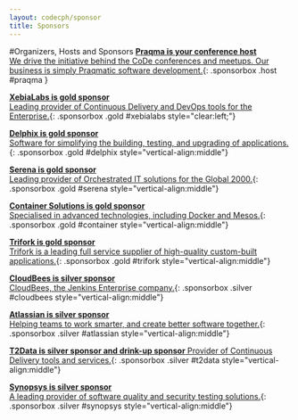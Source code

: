 ```yaml
---
layout: codecph/sponsor
title: Sponsors
---
```

#Organizers, Hosts and Sponsors
[__Praqma is your conference host__<br/>We drive the initiative behind the CoDe conferences and meetups. Our business is simply Praqmatic  software development.](/cph15/sponsors/praqma.html){: .sponsorbox  .host #praqma }


[__XebiaLabs is gold sponsor__<br/>Leading provider of Continuous Delivery and DevOps tools for the Enterprise.](/cph15/sponsors/xebialabs.html){: .sponsorbox .gold #xebialabs style="clear:left;"}

[__Delphix is gold sponsor__<br/>Software for simplifying the building, testing, and upgrading of applications.](/cph15/sponsors/delphix.html){: .sponsorbox .gold #delphix style="vertical-align:middle"}

[__Serena is gold sponsor__ <br/> Leading provider of Orchestrated IT solutions for the Global 2000.](/cph15/sponsors/serena.html){: .sponsorbox .gold #serena style="vertical-align:middle"}

[__Container Solutions is gold sponsor__<br/>Specialised in advanced technologies, including Docker and Mesos.](/cph15/sponsors/container-solutions.html){: .sponsorbox .gold #container style="vertical-align:middle"}

[__Trifork is gold sponsor__<br/>Trifork is a leading full service supplier of high-quality custom-built applications.](/cph15/sponsors/trifork.html){: .sponsorbox .gold #trifork style="vertical-align:middle"}

[__CloudBees is silver sponsor__<br/>CloudBees, the Jenkins Enterprise company.](/cph15/sponsors/cloudbees.html){: .sponsorbox .silver #cloudbees style="vertical-align:middle"}

[__Atlassian is silver sponsor__ <br/> Helping teams to work smarter, and create better software together.](/cph15/sponsors/atlassian.html){: .sponsorbox .silver #atlassian style="vertical-align:middle"}

[__T2Data is silver sponsor and drink-up sponsor__ Provider of Continuous Delivery tools and services.](/cph15/sponsors/t2data.html){: .sponsorbox .silver #t2data style="vertical-align:middle"}

[__Synopsys is silver sponsor__ <br/> A leading provider of software quality and security testing solutions.](/cph15/sponsors/synopsys.html){: .sponsorbox .silver #synopsys style="vertical-align:middle"}

<div style="clear:both;">&nbsp;</div>
